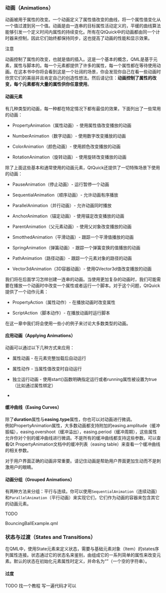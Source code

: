 
### 动画（Animations）

动画被用于属性的改变。一个动画定义了属性值改变的曲线，将一个属性值变化从一个值过渡到另一个值。动画是由一连串的目标属性活动定义的，平缓的曲线算法能够引发一个定义时间内属性的持续变化。所有在QtQuick中的动画都由同一个计时器来控制，因此它们始终都保持同步，这也提高了动画的性能和显示效果。

注意

动画控制了属性的改变，也就是值的插入。这是一个基本的概念，QML是基于元素，属性与脚本的。每一个元素都提供了许多的属性，每一个属性都在等待使用动画。在这本书中你将会看到这是一个壮阔的场景，你会发现你自己在看一些动画时欣赏它们的美丽并且肯定自己的创造性想法。然后请记住：**动画控制了属性的改变，每个元素都有大量的属性供你任意使用**。

#### 动画元素

有几种类型的动画，每一种都在特定情况下都有最佳的效果，下面列出了一些常用的动画：

- PropertyAnimation（属性动画）- 使用属性值改变播放的动画

- NumberAnimation（数字动画）- 使用数字改变播放的动画

- ColorAnimation（颜色动画）- 使用颜色改变播放的动画

- RotationAnimation（旋转动画）- 使用旋转改变播放的动画

除了上面这些基本和通常使用的动画元素，QtQuick还提供了一切特殊场景下使用的动画：

- PauseAnimation（停止动画）- 运行暂停一个动画

- SequentialAnimation（顺序动画）- 允许动画有序播放

- ParallelAnimation（并行动画）- 允许动画同时播放

- AnchorAnimation（锚定动画）- 使用锚定改变播放的动画

- ParentAnimation（父元素动画）- 使用父对象改变播放的动画

- SmotthedAnimation（平滑动画）- 跟踪一个平滑值播放的动画

- SpringAnimation（弹簧动画）- 跟踪一个弹簧变换的值播放的动画

- PathAnimation（路径动画）- 跟踪一个元素对象的路径的动画

- Vector3dAnimation（3D容器动画）- 使用QVector3d值改变播放的动画

我们将在后面学习怎样创建一连串的动画。当使用更加复杂的动画时，我们可能需要在播放一个动画时中改变一个属性或者运行一个脚本。对于这个问题，QtQuick提供了一个动作元素：

- PropertyAction（属性动作）- 在播放动画时改变属性

- ScriptAction（脚本动作）- 在播放动画时运行脚本

在这一章中我们将会使用一些小的例子来讨论大多数类型的动画。

#### 应用动画（Applying Animations）

动画可以通过以下几种方式来应用：

+ 属性动画 - 在元素完整加载后自动运行

+ 属性动作 - 当属性值改变时自动运行

+ 独立运行动画 - 使用start()函数明确指定运行或者running属性被设置为true（比如通过属性绑定）
+ 
#### 缓冲曲线（Easing Curves）

除了**duration**属性与**easing.type**属性，你也可以对动画进行微调。  
例如PropertyAnimation属性，大多数动画都支持附加的easing.amplitude（缓冲振幅），easing.overshoot（缓冲溢出），easing.period（缓冲周期），这些属性允许你对个别的缓冲曲线进行微调。不是所有的缓冲曲线都支持这些参数。可以查看Qt PropertyAnimation文档中的缓冲列表（easing table）来查看一个缓冲曲线的相关参数。  

对于用户界面正确的动画非常重要。请记住动画是帮助用户界面更加生动而不是刺激用户的眼睛。

#### 动画分组（Grouped Animations）

有两种方法来分组：平行与连续。你可以使用```SequentialAnimation```（连续动画）和```ParallelAnimation```（平行动画）来实现它们，它们作为动画的容器来包含其它的动画元素。

TODO

  BouncingBallExample.qml

### 状态与过渡（States and Transitions）

在QML中，使用State元素来定义状态，需要与基础元素对象（Item）的states序列属性连接。状态通过它的状态名来鉴别，由组成它的一系列简单的属性来改变元素。默认的状态在初始化元素属性时定义，并命名为“”（一个空的字符串）。

#### 过度

TODO 找一个教程 写一遍代码才可以